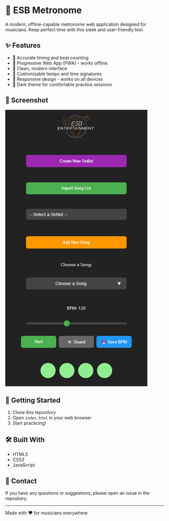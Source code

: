 # 🎵 ESB Metronome

A modern, offline-capable metronome web application designed for musicians. Keep perfect time with this sleek and user-friendly tool.

## ✨ Features

- 🎯 Accurate timing and beat counting
- 📱 Progressive Web App (PWA) - works offline
- 🎨 Clean, modern interface
- 🎹 Customizable tempo and time signatures
- 📱 Responsive design - works on all devices
- 🌙 Dark theme for comfortable practice sessions

## 📸 Screenshot

![ESB Metronome Interface](images/screenshot.png)

## 🚀 Getting Started

1. Clone this repository
2. Open `index.html` in your web browser
3. Start practicing!

## 🛠️ Built With

- HTML5
- CSS3
- JavaScript

## 📧 Contact

If you have any questions or suggestions, please open an issue in the repository.

---

Made with ❤️ for musicians everywhere
